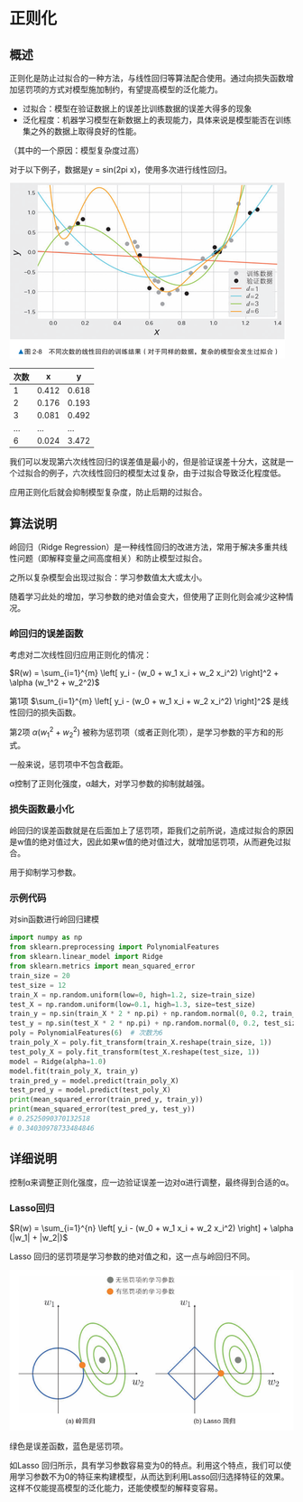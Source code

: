 # 正则化

## 概述

正则化是防止过拟合的一种方法，与线性回归等算法配合使用。通过向损失函数增加惩罚项的方式对模型施加制约，有望提高模型的泛化能力。

- 过拟合：模型在验证数据上的误差比训练数据的误差大得多的现象
- 泛化程度：机器学习模型在新数据上的表现能力，具体来说是模型能否在训练集之外的数据上取得良好的性能。

（其中的一个原因：模型复杂度过高）

对于以下例子，数据是y = sin(2pi x)，使用多次进行线性回归。

![4.png](images/4.png)

| 次数 | x     | y     |
| ---- | ----- | ----- |
| 1    | 0.412 | 0.618 |
| 2    | 0.176 | 0.193 |
| 3    | 0.081 | 0.492 |
| …    | …     | …     |
| 6    | 0.024 | 3.472 |

我们可以发现第六次线性回归的误差值是最小的，但是验证误差十分大，这就是一个过拟合的例子，六次线性回归的模型太过复杂，由于过拟合导致泛化程度低。

应用正则化后就会抑制模型复杂度，防止后期的过拟合。

## 算法说明

岭回归（Ridge Regression）是一种线性回归的改进方法，常用于解决多重共线性问题（即解释变量之间高度相关）和防止模型过拟合。

之所以复杂模型会出现过拟合：学习参数值太大或太小。

随着学习此处的增加，学习参数的绝对值会变大，但使用了正则化则会减少这种情况。

### 岭回归的误差函数

考虑对二次线性回归应用正则化的情况：

$R(w) = \sum_{i=1}^{m} \left[ y_i - (w_0 + w_1 x_i + w_2 x_i^2) \right]^2 + \alpha (w_1^2 + w_2^2)$

第1项 $\sum_{i=1}^{m} \left[ y_i - (w_0 + w_1 x_i + w_2 x_i^2) \right]^2$ 是线性回归的损失函数。

第2项 $\alpha (w_1^2 + w_2^2)$ 被称为惩罚项（或者正则化项），是学习参数的平方和的形式。

一般来说，惩罚项中不包含截距。

α控制了正则化强度，α越大，对学习参数的抑制就越强。

### 损失函数最小化

岭回归的误差函数就是在后面加上了惩罚项，距我们之前所说，造成过拟合的原因是w值的绝对值过大，因此如果w值的绝对值过大，就增加惩罚项，从而避免过拟合。

用于抑制学习参数。

### 示例代码

对sin函数进行岭回归建模

```python
import numpy as np
from sklearn.preprocessing import PolynomialFeatures
from sklearn.linear_model import Ridge
from sklearn.metrics import mean_squared_error
train_size = 20
test_size = 12
train_X = np.random.uniform(low=0, high=1.2, size=train_size)
test_X = np.random.uniform(low=0.1, high=1.3, size=test_size)
train_y = np.sin(train_X * 2 * np.pi) + np.random.normal(0, 0.2, train_size)
test_y = np.sin(test_X * 2 * np.pi) + np.random.normal(0, 0.2, test_size)
poly = PolynomialFeatures(6)  # 次数为6
train_poly_X = poly.fit_transform(train_X.reshape(train_size, 1))
test_poly_X = poly.fit_transform(test_X.reshape(test_size, 1))
model = Ridge(alpha=1.0)
model.fit(train_poly_X, train_y)
train_pred_y = model.predict(train_poly_X)
test_pred_y = model.predict(test_poly_X)
print(mean_squared_error(train_pred_y, train_y))
print(mean_squared_error(test_pred_y, test_y))
# 0.2525090370132518
# 0.34030978733484846
```

## 详细说明

控制α来调整正则化强度，应一边验证误差一边对α进行调整，最终得到合适的α。

### Lasso回归

$R(w) = \sum_{i=1}^{n} \left[ y_i - (w_0 + w_1 x_i + w_2 x_i^2) \right] + \alpha (|w_1| + |w_2|)$

Lasso 回归的惩罚项是学习参数的绝对值之和，这一点与岭回归不同。

![5.png](images/5.png)

绿色是误差函数，蓝色是惩罚项。

如Lasso 回归所示，具有学习参数容易变为0的特点。利用这个特点，我们可以使用学习参数不为0的特征来构建模型，从而达到利用Lasso回归选择特征的效果。这样不仅能提高模型的泛化能力，还能使模型的解释变容易。